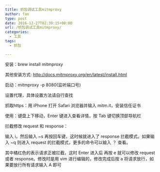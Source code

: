 ```yaml
---
title: 抓包调试工具mitmproxy
author: fan
type: post
date: 2016-12-27T02:39:15+00:00
url: /抓包调试工具mitmproxy/
categories:
  - 工具
tags:
  - 抓包

---
```

安装：brew install mitmproxy
  
其他安装方式: http://docs.mitmproxy.org/en/latest/install.html
  
启动：mitmproxy -p 8080(监听端口号)
  
设置代理，具体设置方法请自行查找
  
抓取https：用 iPhone 打开 Safari 浏览器并输入 mitm.it，安装信任证书
  
使用：键盘上下移动，Enter 键进入查看详情，按 Tab 键切换顶部导航栏
  
拦截修改 request 和 response：
  
输入 i，然后输入 ~s 再按回车键，这时候就进入了 response 拦截模式。如果输入 ~q 则进入 request 的拦截模式，更多的命令可以输入 ？ 查看。
  
其中橘红色的表示请求正被拦截，这时 Enter 进入后 再按 e 就可以修改 request 或者 response。修改时是用 vim 进行编辑的，修改完成后按 a 将请求放行，如果要放行所有请求输入 A 即可
